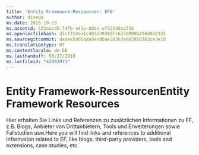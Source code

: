```yaml
---
title: 'Entity Framework-Ressourcen: EF6'
author: divega
ms.date: 2016-10-23
ms.assetid: 522aacd5-74fb-447a-b0dc-ef52530a2f34
ms.openlocfilehash: d5cf214ea1c483d39389fc633d009b430d042325
ms.sourcegitcommit: dadee5905ada9ecdbae28363a682950383ce3e10
ms.translationtype: HT
ms.contentlocale: de-DE
ms.lasthandoff: 08/27/2018
ms.locfileid: "42993973"
---
```

# <a name="entity-framework-resources"></a><span data-ttu-id="92ec6-102">Entity Framework-Ressourcen</span><span class="sxs-lookup"><span data-stu-id="92ec6-102">Entity Framework Resources</span></span>
<span data-ttu-id="92ec6-103">Hier erhalten Sie Links und Referenzen zu zusätzlichen Informationen zu EF, z.B. Blogs, Anbieter von Drittanbietern, Tools und Erweiterungen sowie Fallstudien usw.</span><span class="sxs-lookup"><span data-stu-id="92ec6-103">Here you will find links and references to additional information related to EF, like blogs, third-party providers, tools and extensions, case studies, etc.</span></span>
